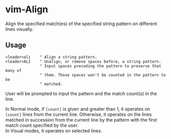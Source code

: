 # vim-Align

Align the specified match(es) of the specified string pattern on different lines visually.

## Usage

```viml
<leader>ali    " Align a string pattern.
<leader>ALI    " Unalign, or remove spaces before, a string pattern.
               " Input spaces preceding the pattern to preserve that many of
               " them. Those spaces won't be counted in the pattern to be
               " matched.
```

User will be prompted to input the pattern and the match count(s) in the line.

In Normal mode, if `[count]` is given and greater than 1, it operates on
`[count]` lines from the current line. Otherwise, it operates on the lines
matched in succession from the current line by the pattern with the first
match count specified by the user.  
In Visual modes, it operates on selected lines.  
